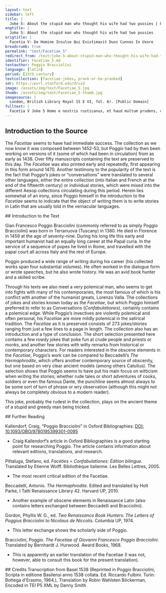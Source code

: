 ```yaml
---
layout: text
sidebar: left
title: |
  Joke 5: About the stupid man who thought his wife had two pussies | Facetia V: De Homine Insulso Qui Existimavit Duos Cunnos In Uxore
engtitle: |
  Joke 5: About the stupid man who thought his wife had two pussies
origtitle: |
  Facetia V: De Homine Insulso Qui Existimavit Duos Cunnos In Uxore
breadcrumb: true
permalink: "text/Facetiae_5"
redirect_from: /text/joke-5-about-stupid-man-who-thought-his-wife-had-two-pussies
identifier: Facetiae_5.md
textauthor: Poggio Bracciolini
language: [latin]
period: [15th_century]
textcollection: [facetiae-jokes, prank-or-be-pranked]
sdr: https://purl.stanford.edu/druid 
image: /assets/img/text/Facetiae_5.jpg
thumb: /assets/img/text/Facetiae_5-thumb.jpg
imagesource: |
  London, British Library Royal 15 E VI, fol. 6r. [Public Domain]
fulltext: |
  Facetia V Joke 5 Homo e nostris rusticanus, et haud multum prudens, certe in coitu mulierum rudis, sumpta uxore, There was a man from our part of the country who had taken a wife. He was a bumpkin, not very sensible and surely very ignorant when it came to sleeping with women. cum illa aliquando in lecto renes versus (uerso) virum volvens, nates in eius gremio posuisset, erecto telo uxorem casu cognovit. One night when they were in bed, she turned her back to him placing her buttocks in his lap and he got to know his wife by chance with his spear raised. Admiratusque postmodum et rogans mulierem, an duos cunnos haberet, cum illa annuisset: Afterwards he was amazed and asked the woman whether she had two pussies and when she confirmed this he said: 'Ho, ho,' inquit, 'mihi unus (unus mihi) satis est, alter vero superfluus.' “ha-ha, one is enough for me, the other one is superfluous!” Tum callida uxor, quae a Sacerdote parochiano diligebatur: The sly wife, who was loved by a parish priest, then said: 'Possumus,' inquit, 'ex hoc (+altero) eleemosynam facere; demus eum Ecclesiae et Sacerdoti nostro, cui haec res erit gratissima, et tibi nihil oberit, cum unus sufficiat tibi.' “In that case we can make alms of it and give it to the church and our priest, for whom this would be very pleasing; and this would cause you no grief, since one is enough for you.” Assentit vir uxori, et in gratiam sacerdotis, et ut se onere superfluo levaret. The man agreed, both to gain the priest’s favour and to rid himself of a superfluous burden. Igitur, eo vocato ad cenam, causaque exposita, cum sumpto cibo lectum unum tres ingrederentur, So, the priest was invited for dinner, the reason was disclosed and after they had eaten all three of them went to bed. ita ut mulier media esset, vir anteriori parte, posteriori alter ex dono uteretur, They lay so that the woman was in the middle and the husband made use of the front part, while the other was given use of the rear part as a gift. Sacerdos famelicus concupitique cibi avidus, prior aggreditur aciem sibi commissam: The priest, who was starved and greedy for this longed-for food, was first to approach the battle array entrusted to him. qua in re uxor quoque submurmurans strepitum quemdam edebat. Because of this the wife was moaning and made a little noise. Tunc vir timens ne partes suas aggrederetur: The man feared that the priest was approaching his domains and said: 'Serva,' inquit, 'amice, inter nos conventa, et tua portione utere, meam intactam relinquens.' ”Friend, stick to the agreement we made and make use only of your portion, leave mine alone!” Huic Sacerdos: 'Det mihi gratiam Deus,' inquit, 'nam tua parvi facio (facton ut vid.), ut bonis tantum Ecclesiae uti possim.' The priest replied: “God give me mercy, for I do not value your part much, as long as I can use the property of the church.” His verbis acquiescens stultus ille, quod Ecclesiae concesserat, libere uti iussit. The stupid man was satisfied with this and insisted that the priest freely use that which he had granted to the church. 
--- 
```

## Introduction to the Source 
<p>The <em>Facetiae</em> seems to have had immediate success. The collection as we now know it was composed between 1452-53, but Poggio had by then been working on versions of it (some of which had been in circulation) from as early as 1438. Over fifty manuscripts containing the text are preserved to this day. The <em>Facetiae</em> was also printed early and repeatedly, first appearing in this form around 1470. Another testimony to the popularity of the text is the fact that Poggio’s jokes or “conversations” were translated to several other languages, either the entire collection (into Italian and French at the end of the fifteenth century) or individual stories, which were mixed into the different Aesop collections circulating during this period. Herein lies somewhat of an irony, since Poggio himself in the introduction to the <em>Facetiae</em> seems to indicate that the object of writing them is to write stories in Latin that are usually told in the vernacular languages.</p>
## Introduction to the Text 
<p>Gian Francesco Poggio Bracciolini (commonly referred to as simply Poggio Bracciolini) was born in Terranuova (Tuscany) in 1380. He died in Florence in 1459 at the age of seventy-nine. During his long life this early and important humanist had an equally long career at the Papal curia. In the service of a sequence of popes he lived in Rome, and travelled with the papal court all across Italy and the rest of Europe.</p> <p>Poggio produced a wide range of writing during his career (his collected works span four substantial volumes). He often worked in the dialogue form or wrote speeches, but he also wrote history. He was an avid book hunter and a skilled scribe.</p> <p>Through his texts we also meet a very polemical man, who seems to get into fights with many of his contemporaries, the most famous of which is his conflict with another of the humanist greats, Lorenzo Valla. The collections of jokes and stories known today as the <em>Facetiae</em>, but which Poggio himself preferred to refer to as Conversations (<em>Confabulationes</em>), certainly contains a polemical edge. While Poggio’s invectives are violently polemical and often personal, his <em>Facetiae</em> are more mildly polemical in the satirical tradition. The <em>Facetiae</em> as it is preserved consists of 273 jokes/stories ranging from just a few lines to a page in length. The collection also has an introduction and a type of conclusion. The short selection presented here contains a few rowdy jokes that poke fun at crude people and priests or monks, and another few stories with witty remarks from historical or contemporary characters. For readers interested in the obscene elements in the <em>Facetiae</em>, Poggio’s work can be compared to Beccadelli’s <em>The Hermaphrodite</em>, which offers another contemporary source of obscenity, but one based on very clear ancient models (among others Catullus). The selection shows that Poggio seems to have put his main focus on witticism when writing the stories; whether rude tales or short adventures of cooks, soldiers or even the famous Dante, the punchline seems almost always to be some sort of turn of phrase or wry observation (although this might not always be completely obvious to a modern reader).</p> <p>This joke, probably the rudest in the collection, plays on the ancient theme of a stupid and greedy man being tricked.</p>
## Further Reading 
<p>Kallendorf, Craig, “Poggio Bracciolini” in Oxford Bibliographies: <a href="https://www.oxfordbibliographies.com/view/document/obo-9780195399301/obo-9780195399301-0095.xml">DOI: 10.1093/OBO/9780195399301-0095</a></p> <ul> <li>Craig Kallendorf’s article in Oxford Bibliographies is a good starting point for researching Poggio. The article contains information about relevant editions, translations, and research.</li> </ul> <p>Pittaluga, Stefano, ed. <em>Facéties = Confabulationes: Édition bilingue.</em> Translated by Etienne Wolff. Bibliothèque italienne. Les Belles Lettres, 2005.</p> <ul> <li>The most recent critical edition of the Facetiae.</li> </ul> <p>Beccadelli, Antonio. <em>The Hermaphrodite</em>. Edited and translated by Holt Parke, I Tatti Renaissance Library 42. Harvard UP, 2010.</p> <ul> <li>Another example of obscene elements in Renaissance Latin (also contains letters exchanged between Beccadelli and Bracciolini).</li> </ul> <p>Gordon, Phyllis W. G., ed. <em>Two Renaissance Book Hunters: The Letters of Poggius Bracciolini to Nicolaus de Niccolis</em>. Columbia UP, 1974.</p> <ul> <li>This letter exchange shows the scholarly side of Poggio.</li> </ul> <p>Bracciolini, Poggio. <em>The Facetiae of Giovanni Francesco Poggio Bracciolini</em>. Translated by Bernhardt J. Hurwood. Award Books, 1968.</p> <ul> <li>This is apparently an earlier translation of the Facetiae (I was not, however, able to consult this book for the present translation).</li> </ul>
## Credits
Transcription from Basel 1538 (Reprinted in Poggio Bracciolini, Scripta in editione Basilensi anno 1538 collata. Ed. Riccardo Fulbini. Turin: Bottega d'Erasmo, 1964.), Translation by Robin Wahlsten Böckerman, Encoded in TEI P5 XML by Danny Smith

